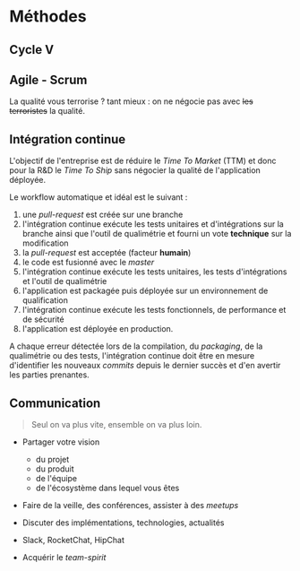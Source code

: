 # Méthodes


## Cycle V


## Agile - Scrum

La qualité vous terrorise ? tant mieux : on ne négocie pas avec ~~les terroristes~~ la qualité.


## Intégration continue

L'objectif de l'entreprise est de réduire le *Time To Market* (TTM) et donc pour la R&D le *Time To Ship* sans négocier la qualité de l'application déployée.


Le workflow automatique et idéal est le suivant :

1. une *pull-request* est créée sur une branche
1. l'intégration continue exécute les tests unitaires et d'intégrations sur la branche ainsi que l'outil de qualimétrie et fourni un vote **technique** sur la modification
1. la *pull-request* est acceptée (facteur **humain**)
1. le code est fusionné avec le *master*
1. l'intégration continue exécute les tests unitaires, les tests d'intégrations et l'outil de qualimétrie
1. l'application est packagée puis déployée sur un environnement de qualification
1. l'intégration continue exécute les tests fonctionnels, de performance et de sécurité
1. l'application est déployée en production.


A chaque erreur détectée lors de la compilation, du *packaging*, de la qualimétrie ou des tests, l'intégration continue doit être en mesure d'identifier les nouveaux *commits* depuis le dernier succès et d'en avertir les parties prenantes.


## Communication

> Seul on va plus vite, ensemble on va plus loin.


* Partager votre vision
    - du projet
    - du produit
    - de l'équipe
    - de l'écosystème dans lequel vous êtes
* Faire de la veille, des conférences, assister à des *meetups*
* Discuter des implémentations, technologies, actualités


* Slack, RocketChat, HipChat
* Acquérir le *team-spirit*